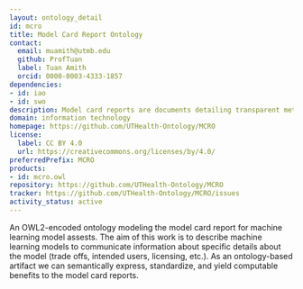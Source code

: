 ```yaml
---
layout: ontology_detail
id: mcro
title: Model Card Report Ontology
contact:
  email: muamith@utmb.edu
  github: ProfTuan
  label: Tuan Amith
  orcid: 0000-0003-4333-1857
dependencies:
- id: iao
- id: swo
description: Model card reports are documents detailing transparent metadata information relating to machine learning models. Similar to what we have with drug labels and nutritional labels, the goal of model cards are to communicate relevant information on all aspects of a machine learning model that have undergone any experimentation. However these important reports of the machine learning models are presented in static documents. This work encodes the structure of model card reports and align them to standard OBO Foundry ontologies to help formalize and enrich these documents. The end result is computable model of the model card that can be used to standardize reporting and be integrated in future software tooling (searching and indexing, etc.).
domain: information technology
homepage: https://github.com/UTHealth-Ontology/MCRO
license:
  label: CC BY 4.0
  url: https://creativecommons.org/licenses/by/4.0/
preferredPrefix: MCRO
products:
- id: mcro.owl
repository: https://github.com/UTHealth-Ontology/MCRO
tracker: https://github.com/UTHealth-Ontology/MCRO/issues
activity_status: active
---
```


An OWL2-encoded ontology modeling the model card report for machine learning model assests. The aim of this work is to describe machine learning models to communicate information about specific details about the model (trade offs, intended users, licensing, etc.). As an ontology-based artifact we can semantically express, standardize, and yield computable benefits to the model card reports. 
